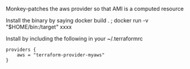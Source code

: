 Monkey-patches the aws provider so that AMI is a computed resource

Install the binary by saying docker build . ; docker run -v "$HOME/bin:/target" xxxx

Install by including the following in your ~/.terraformrc

    providers {
        aws = "terraform-provider-myaws"
    }
